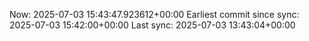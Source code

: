 Now: 2025-07-03 15:43:47.923612+00:00 Earliest commit since sync: 2025-07-03 15:42:00+00:00 Last sync: 2025-07-03 13:43:04+00:00
